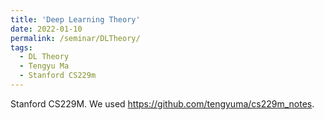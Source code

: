 ```yaml
---
title: 'Deep Learning Theory'
date: 2022-01-10
permalink: /seminar/DLTheory/
tags:
  - DL Theory
  - Tengyu Ma
  - Stanford CS229m
---
```


Stanford CS229M. We used https://github.com/tengyuma/cs229m_notes. 
